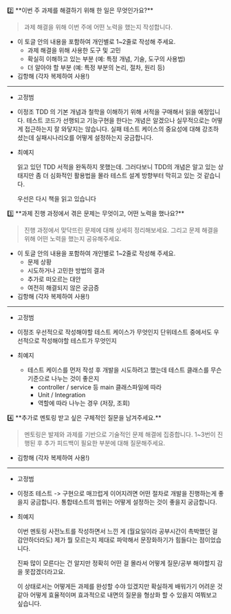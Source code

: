 <aside>
2️⃣ **이번 주 과제를 해결하기 위해 한 일은 무엇인가요?**

> 과제 해결을 위해 이번 주에 어떤 노력을 했는지 작성합니다.
>
</aside>

- 이 토글 안의 내용을 포함하여 개인별로 1~2줄로 작성해 주세요.
    - 과제 해결을 위해 사용한 도구 및 고민
    - 확실히 이해하고 있는 부분 (예: 특정 개념, 기술, 도구의 사용법)
    - 더 알아야 할 부분 (예: 특정 부분의 논리, 절차, 원리 등)
- 김항해 (각자 복제하여 사용!)



---

- 고정범


- 이정조
  TDD 의 기본 개념과 철학을 이해하기 위해 서적을 구매해서 읽을 예정입니다. 테스트 코드가 선행되고 기능구현을 한다는 개념은 알겠으나 실무적으로는 어떻게 접근하는지 잘 와닿지는 않습니다.
    실패 테스트 케이스의 중요성에 대해 강조하셨는데 실패시나리오를 어떻게 설정하는지 궁금합니다.

- 최예지

  읽고 있던 TDD 서적을 완독하지 못했는데. 그러다보니 TDD의 개념은 알고 있는 상태지만 좀 더 심화적인 활용법을 몰라 테스트 설계 방향부터 막히고 있는 것 같습니다.

  우선은 다시 책을 읽고 있습니다


<aside>
3️⃣ **과제 진행 과정에서 겪은 문제는 무엇이고, 어떤 노력을 했나요?**

> 진행 과정에서 맞닥뜨린 문제에 대해 상세히 정리해보세요.
그리고 문제 해결을 위해 어떤 노력을 했는지 공유해주세요.
>
</aside>

- 이 토글 안의 내용을 포함하여 개인별로 1~2줄로 작성해 주세요.
    - 문제 상황
    - 시도하거나 고민한 방법의 결과
    - 추가로 떠오르는 대안
    - 여전히 해결되지 않은 궁금증
- 김항해 (각자 복제하여 사용!)



---

- 고정범


- 이정조
    우선적으로 작성해야할 테스트 케이스가 무엇인지
    단위테스트 중에서도 우선적으로 작성해야할 테스트가 무엇인지

- 최예지
    - 테스트 케이스를 먼저 작성 후 개발을 시도하려고 했는데 테스트 클래스를 무슨 기준으로 나누는 것이 좋은지
        - controller / service 등 main 클래스파일에 따라
        - Unit / Integration
        - 역할에 따라 나누는 경우 (저장, 조회)

<aside>
4️⃣ **추가로 멘토링 받고 싶은 구체적인 질문을 남겨주세요.**

> 멘토링은 발제와 과제를 기반으로 기술적인 문제 해결에 집중합니다. 1~3번이 진행된 후 추가 피드백이 필요한 부분에 대해 질문해주세요.
>
</aside>

- 김항해 (각자 복제하여 사용!)



---

- 고정범


- 이정조
테스트 -> 구현으로 매끄럽게 이어지려면 어떤 절차로 개발을 진행하는게 좋을지 궁금합니다.
통합테스트의 범위는 어떻게 설정하는 것이 좋을지 궁금합니다.  


- 최예지

  이번 멘토링 사전노트를 작성하면서 느낀 게 (월요일이라 공부시간이 촉박했던 걸 감안하더라도) 제가 뭘 모르는지 제대로 파악해서 문장화하기가 힘들다는 점이었습니다.

  진짜 많이 모른다는 건 알지만 정확히 어떤 걸 몰라서 어떻게 질문/공부 해야할지 감을 못잡겠더라고요.

  이 상태로서는 어떻게든 과제를 완성할 수야 있겠지만 확실하게 배워가기 어려운 것 같아
  어떻게 효율적이며 효과적으로 내면의 질문을 형상화 할 수 있을지 여쭤보고 싶습니다.